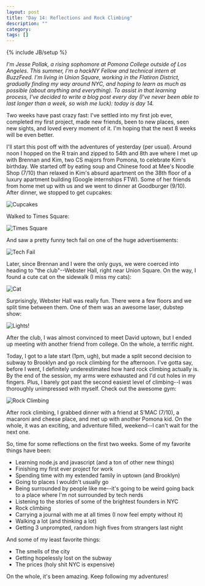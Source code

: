 ```yaml
---
layout: post
title: "Day 14: Reflections and Rock Climbing"
description: ""
category: 
tags: []
---
```

{% include JB/setup %}

*I'm Jesse Pollak, a rising sophomore at Pomona College outside of Los Angeles. This summer, I'm a hackNY Fellow and technical intern at BuzzFeed. I'm living in Union Square, working in the Flatiron District, gradually finding my way around NYC, and hoping to learn as much as possible (about anything and everything). To assist in that learning process, I've decided to write a blog post every day (I've never been able to last longer than a week, so wish me luck): today is day 14.*

Two weeks have past crazy fast: I've settled into my first job ever, completed my first project, made new friends, been to new places, seen new sights, and loved every moment of it. I'm hoping that the next 8 weeks will be even better.

I'll start this post off with the adventures of yesterday (per usual). Around noon I hopped on the R train and zipped to 54th and 8th ave where I met up with Brennan and Kim, two CS majors from Pomona, to celebrate Kim's birthday. We started off by eating soup and Chinese food at Mee's Noodle Shop (7/10) than relaxed in Kim's absurd apartment on the 38th floor of a luxury apartment building (Google internships FTW). Some of her friends from home met up with us and we went to dinner at Goodburger (9/10). After dinner, we stopped to get cupcakes:

![Cupcakes](http://distilleryimage9.instagram.com/946d9fdead1211e1b9f1123138140926_7.jpg)

Walked to Times Square:

![Times Square](http://distilleryimage4.instagram.com/bd878ce6ad1611e188131231381b5c25_7.jpg)

And saw a pretty funny tech fail on one of the huge advertisements:

![Tech Fail](http://distilleryimage10.instagram.com/1ca58474ad1411e181bd12313817987b_7.jpg)
 
Later, since Brennan and I were the only guys, we were coerced into heading to "the club"--Webster Hall, right near Union Square. On the way, I found a cute cat on the sidewalk (I miss my cats):

![Cat](http://distilleryimage2.instagram.com/5161b19eadd011e19894123138140d8c_7.jpg)

Surprisingly, Webster Hall was really fun. There were a few floors and we split time between them. One of them was an awesome laser, dubstep show:

![Lights!](http://distilleryimage10.instagram.com/c9dab116add011e1ab011231381052c0_7.jpg)

After the club, I was almost convinced to meet David uptown, but I ended up meeting with another friend from college. On the whole, a terrific night.

Today, I got to a late start (1pm, ugh), but made a split second decision to subway to Brooklyn and go rock climbing for the afternoon. I've gotta say, before I went, I definitely underestimated how hard rock climbing actually is. By the end of the session, my arms were exhausted and I'd cut holes in my fingers. Plus, I barely got past the second easiest level of climbing--I was thoroughly unimpressed with myself. Check out the awesome gym:

![Rock Climbing](http://distilleryimage3.instagram.com/29f9d9e2add011e1ab011231381052c0_7.jpg)

After rock climbing, I grabbed dinner with a friend at S'MAC (7/10), a macaroni and cheese place, and met up with another Pomona kid. On the whole, it was an exciting, and adventure filled, weekend--I can't wait for the next one.

So, time for some reflections on the first two weeks. Some of my favorite things have been:

* Learning node.js and javascript (and a ton of other new things)
* Finishing my first ever project for work
* Spending time with my extended family in uptown (and Brooklyn)
* Going to places I wouldn't usually go
* Being surrounded by people like me--it's going to be weird going back to a place where I'm not surrounded by tech nerds
* Listening to the stories of some of the brightest founders in NYC
* Rock climbing
* Carrying a journal with me at all times (I now feel empty without it)
* Walking a lot (and thinking a lot)
* Getting 3 unprompted, random high fives from strangers last night

And some of my least favorite things:

* The smells of the city
* Getting hopelessly lost on the subway
* The prices (holy shit NYC is expensive)

On the whole, it's been amazing. Keep following my adventures!
